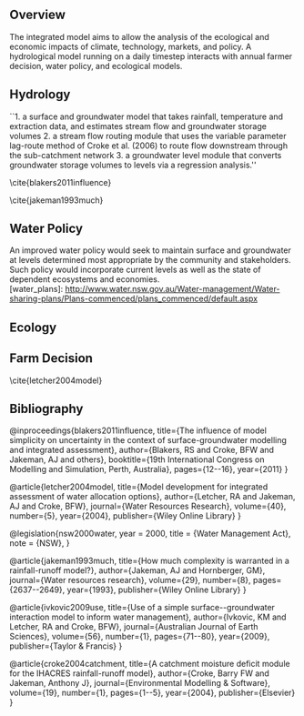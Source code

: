 Overview
--------------------------
The integrated model aims to allow the analysis of the ecological and economic impacts of climate, technology, markets, and policy. A hydrological model running on a daily timestep interacts with annual farmer decision, water policy, and ecological models.

Hydrology
--------------------------

``1. a surface and groundwater model that takes rainfall, temperature and extraction data, and estimates stream
flow and groundwater storage volumes
2. a stream flow routing module that uses the variable parameter lag-route method of Croke et al. (2006) to
route flow downstream through the sub-catchment network
3. a groundwater level module that converts groundwater storage volumes to levels via a regression
analysis.''

\cite{blakers2011influence}
	
\cite{jakeman1993much}


Water Policy
--------------------------
An improved water policy would seek to maintain surface and groundwater at levels determined most appropriate by the community and stakeholders. Such policy would incorporate current levels as well as the state of dependent ecosystems and economies. 	 
[water_plans]: http://www.water.nsw.gov.au/Water-management/Water-sharing-plans/Plans-commenced/plans_commenced/default.aspx

[namoi_unreg]: http://www.water.nsw.gov.au/Water-management/Water-sharing-plans/Plans-commenced/Water-source/Namoi-Unregulated-and-Alluvial

[namoi_gw]: http://www.water.nsw.gov.au/Water-management/Water-sharing-plans/Plans-commenced/Water-source/Upper-and-Lower-Namoi-Groundwater-Sources/default.aspx


Ecology
--------------------------


Farm Decision	
--------------------------
\cite{letcher2004model}



Bibliography
--------------------------


@inproceedings{blakers2011influence,
  title={The influence of model simplicity on uncertainty in the context of surface-groundwater modelling and integrated assessment},
  author={Blakers, RS and Croke, BFW and Jakeman, AJ and others},
  booktitle={19th International Congress on Modelling and Simulation, Perth, Australia},
  pages={12--16},
  year={2011}
}


@article{letcher2004model,
  title={Model development for integrated assessment of water allocation options},
  author={Letcher, RA and Jakeman, AJ and Croke, BFW},
  journal={Water Resources Research},
  volume={40},
  number={5},
  year={2004},
  publisher={Wiley Online Library}
}


@legislation{nsw2000water,
  year       = 2000,
  title      = {Water Management Act},
  note       = {NSW},
}

@article{jakeman1993much,
  title={How much complexity is warranted in a rainfall-runoff model?},
  author={Jakeman, AJ and Hornberger, GM},
  journal={Water resources research},
  volume={29},
  number={8},
  pages={2637--2649},
  year={1993},
  publisher={Wiley Online Library}
}

@article{ivkovic2009use,
  title={Use of a simple surface--groundwater interaction model to inform water management},
  author={Ivkovic, KM and Letcher, RA and Croke, BFW},
  journal={Australian Journal of Earth Sciences},
  volume={56},
  number={1},
  pages={71--80},
  year={2009},
  publisher={Taylor \& Francis}
}

@article{croke2004catchment,
  title={A catchment moisture deficit module for the IHACRES rainfall-runoff model},
  author={Croke, Barry FW and Jakeman, Anthony J},
  journal={Environmental Modelling \& Software},
  volume={19},
  number={1},
  pages={1--5},
  year={2004},
  publisher={Elsevier}
}